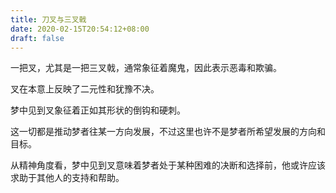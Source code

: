 ```yaml
---
title: 刀叉与三叉戟
date: 2020-02-15T20:54:12+08:00
draft: false
---
```


一把叉，尤其是一把三叉戟，通常象征着魔鬼，因此表示恶毒和欺骗。

叉在本意上反映了二元性和犹豫不决。

梦中见到叉象征着正如其形状的倒钩和硬刺。

这一切都是推动梦者往某一方向发展，不过这里也许不是梦者所希望发展的方向和目标。

从精神角度看，梦中见到叉意味着梦者处于某种困难的决断和选择前，他或许应该求助于其他人的支持和帮助。

